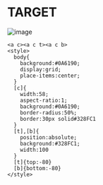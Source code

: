 # TARGET

![image](https://github.com/gaschneider/cssbattle/assets/16023844/c82e28e4-5157-49d8-a2a1-5bd70d4e186a)

```
<a c><a c t><a c b>
<style>
  body{
    background:#0A6190;
    display:grid;
    place-items:center;
  }
  [c]{
    width:58;
    aspect-ratio:1;
    background:#0A6190;
    border-radius:50%;
    border:30px solid#328FC1
  }
  [t],[b]{
    position:absolute;
    background:#328FC1;
    width:100
  }
  [t]{top:-80}
  [b]{bottom:-80}
</style>
```
